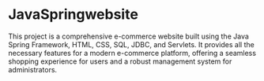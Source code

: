 # JavaSpringwebsite
This project is a comprehensive e-commerce website built using the Java Spring Framework, HTML, CSS, SQL, JDBC, and Servlets. It provides all the necessary features for a modern e-commerce platform, offering a seamless shopping experience for users and a robust management system for administrators.
